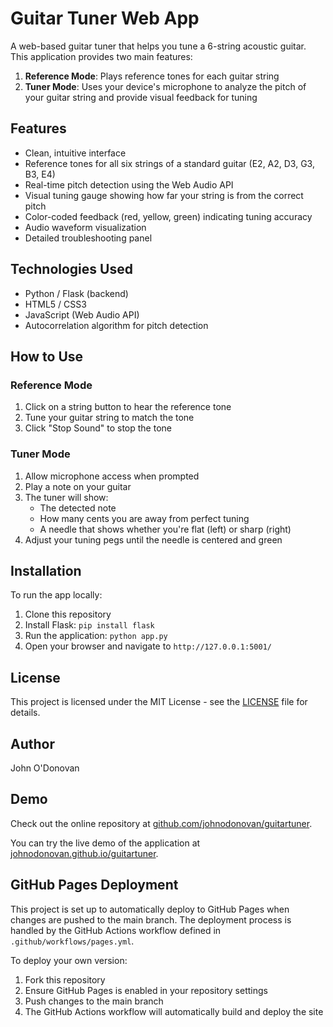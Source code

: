 # Guitar Tuner Web App

A web-based guitar tuner that helps you tune a 6-string acoustic guitar. This application provides two main features:

1. **Reference Mode**: Plays reference tones for each guitar string
2. **Tuner Mode**: Uses your device's microphone to analyze the pitch of your guitar string and provide visual feedback for tuning

## Features

- Clean, intuitive interface
- Reference tones for all six strings of a standard guitar (E2, A2, D3, G3, B3, E4)
- Real-time pitch detection using the Web Audio API
- Visual tuning gauge showing how far your string is from the correct pitch
- Color-coded feedback (red, yellow, green) indicating tuning accuracy
- Audio waveform visualization
- Detailed troubleshooting panel

## Technologies Used

- Python / Flask (backend)
- HTML5 / CSS3
- JavaScript (Web Audio API)
- Autocorrelation algorithm for pitch detection

## How to Use

### Reference Mode

1. Click on a string button to hear the reference tone
2. Tune your guitar string to match the tone
3. Click "Stop Sound" to stop the tone

### Tuner Mode

1. Allow microphone access when prompted
2. Play a note on your guitar
3. The tuner will show:
   - The detected note
   - How many cents you are away from perfect tuning
   - A needle that shows whether you're flat (left) or sharp (right)
4. Adjust your tuning pegs until the needle is centered and green

## Installation

To run the app locally:

1. Clone this repository
2. Install Flask: `pip install flask`
3. Run the application: `python app.py`
4. Open your browser and navigate to `http://127.0.0.1:5001/`

## License

This project is licensed under the MIT License - see the [LICENSE](LICENSE) file for details.

## Author

John O'Donovan

## Demo

Check out the online repository at [github.com/johnodonovan/guitartuner](https://github.com/johnodonovan/guitartuner).

You can try the live demo of the application at [johnodonovan.github.io/guitartuner](https://johnodonovan.github.io/guitartuner).

## GitHub Pages Deployment

This project is set up to automatically deploy to GitHub Pages when changes are pushed to the main branch. The deployment process is handled by the GitHub Actions workflow defined in `.github/workflows/pages.yml`.

To deploy your own version:

1. Fork this repository
2. Ensure GitHub Pages is enabled in your repository settings
3. Push changes to the main branch
4. The GitHub Actions workflow will automatically build and deploy the site 